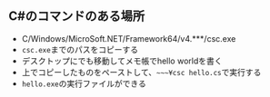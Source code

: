 ## C#のコマンドのある場所
- C/Windows/MicroSoft.NET/Framework64/v4.***/csc.exe
- `csc.exe`までのパスをコピーする
- デスクトップにでも移動してメモ帳でhello worldを書く
- 上でコピーしたものをペーストして、`~~~¥csc hello.cs`で実行する
- `hello.exe`の実行ファイルができる
